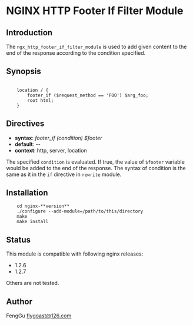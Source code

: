 # NGINX HTTP Footer If Filter Module

## Introduction

The `ngx_http_footer_if_filter_module` is used to add given content to the end of the response according to the condition specified.

## Synopsis

```nginx

    location / {
        footer_if ($request_method == 'FOO') $arg_foo;
        root html;
    }
```

## Directives

* **syntax**: *footer_if (condition) $footer*
* **default**: --
* **context**: http, server, location

The specified `condition` is evaluated. If true, the value of `$footer` variable would be added to the end of the response. The syntax of condition is the same as it in the `if` directive in `rewrite` module.


## Installation

```shell
    cd nginx-**version**
    ./configure --add-module=/path/to/this/directory
    make
    make install
```

## Status

This module is compatible with following nginx releases:
- 1.2.6
- 1.2.7

Others are not tested.

## Author

FengGu <flygoast@126.com>

